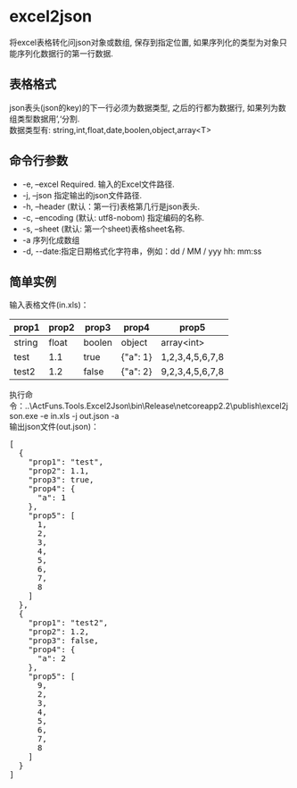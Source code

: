 # excel2json

将excel表格转化问json对象或数组, 保存到指定位置, 如果序列化的类型为对象只能序列化数据行的第一行数据.

## 表格格式

json表头(json的key)的下一行必须为数据类型, 之后的行都为数据行, 如果列为数组类型数据用’,‘分割.  
数据类型有: string,int,float,date,boolen,object,array\<T\>   

## 命令行参数

* -e, –excel Required. 输入的Excel文件路径.
* -j, –json 指定输出的json文件路径.
* -h, –header (默认：第一行)表格第几行是json表头.
* -c, –encoding (默认: utf8-nobom) 指定编码的名称.
* -s, –sheet (默认: 第一个sheet)表格sheet名称.
* -a 序列化成数组
* -d, --date:指定日期格式化字符串，例如：dd / MM / yyy hh: mm:ss

## 简单实例

输入表格文件(in.xls)：  

|  prop1 |  prop2 |  prop3 |  prop4 |      prop5      |
|--------|--------|--------|--------|-----------------|
| string | float  | boolen | object |   array\<int\>  |
|  test  |   1.1  |  true  |{"a": 1}| 1,2,3,4,5,6,7,8 |
|  test2 |   1.2  |  false |{"a": 2}| 9,2,3,4,5,6,7,8 |

执行命令：..\ActFuns.Tools.Excel2Json\bin\Release\netcoreapp2.2\publish\excel2json.exe -e in.xls -j out.json -a  
输出json文件(out.json)：  
<pre>
[
  {
    "prop1": "test",
    "prop2": 1.1,
    "prop3": true,
    "prop4": {
      "a": 1
    },
    "prop5": [
      1,
      2,
      3,
      4,
      5,
      6,
      7,
      8
    ]
  },
  {
    "prop1": "test2",
    "prop2": 1.2,
    "prop3": false,
    "prop4": {
      "a": 2
    },
    "prop5": [
      9,
      2,
      3,
      4,
      5,
      6,
      7,
      8
    ]
  }
]
</pre>
